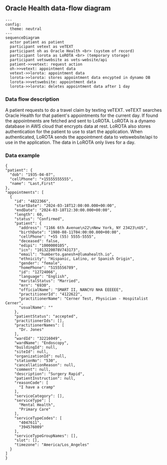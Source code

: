 ## Oracle Health data-flow diagram

```mermaid
---
config:
  theme: neutral
---
sequenceDiagram
  actor patient as patient
  participant vetext as veTEXT
  participant oh as Oracle Health <br> (system of record)
  participant lorota as LoROTA <br> (temporary storage)
  participant vetswebsite as vets-website/api
  patient->>vetext: request action
  oh->>vetext: appointment data
  vetext->>lorota: appointment data
  lorota->>lorota: stores appointment data encypted in dynamo DB
  lorota->>vetswebsite: appointment data
  lorota->>lorota: deletes appointment data after 1 day
```
### Data flow description
A patient requests to do a travel claim by texting veTEXT. veTEXT searches Oracle Health for that patient's appointments for the current day. If found the appointments are fetched and sent to LoROTA. LoROTA is a dynamo database in AWS cloud that encrypts data at rest. LoROTA also stores authentication for the patient to use to start the application. When authenticated, LoROTA sends the appointment data to vetswebsite/api to use in the application. The data in LoROTA only lives for a day.

### Data example
```
{
"patient": {
  "dob": "1935-04-07",
  "cellPhone": "+15555555555",
  "name": "Last,First"
},
"appointments": [
  {
    "id": "4822366",
    "startDate": "2024-03-18T12:00:00.000+00:00",
    "endDate": "2024-03-18T12:30:00.000+00:00",
    "length": 60,
    "status": "Confirmed",
    "patient": {
      "address": "1166 6th Avenue\n22\nNew York, NY 23423\nUS",
      "birthDate": "1980-08-11T04:00:00.000+00:00",
      "cellPhone": "+55 (55) 5555-5555",
      "deceased": false,
      "edipi": "1000000105",
      "icn": "1013220078V743173",
      "email": "humberto.ganesh+@lumahealth.io",
      "ethnicity": "Hispanic, Latino, or Spanish Origin",
      "gender": "female",
      "homePhone": "5155556789",
      "id": "12724066",
      "language": "English",
      "maritalStatus": "Married",
      "mrn": "6930",
      "officialName": "SMART II, NANCYU NHA EEEEEE",
      "practitionerId": "4122622",
      "practitionerName": "Cerner Test, Physician - Hospitalist Cerner",
      "usualName": ""
    },
    "patientStatus": "accepted",
    "practitionerIds": [],
    "practitionerNames": [
      "Dr. Jones"
    ],
    "wardId": "32216049",
    "wardName": "Endoscopy",
    "buildingId": null,
    "siteId": null,
    "organizationId": null,
    "stationNo": "530",
    "cancellationReason": null,
    "comment": null,
    "description": "Surgery Rapid",
    "patientInstruction": null,
    "reasonCode": [
      "I have a cramp"
    ],
    "serviceCategory": [],
    "serviceType": [
      "Mental Health",
      "Primary Care"
    ],
    "serviceTypeCodes": [
      "4047611",
      "394576009"
    ],
    "serviceTypeGroupNames": [],
    "slot": [],
    "timezone": "America/Los_Angeles"
  }
]
}
```
